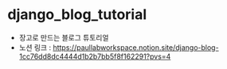 # django_blog_tutorial
* 장고로 만드는 블로그 튜토리얼
* 노션 링크 : https://paullabworkspace.notion.site/django-blog-1cc76dd8dc4444d1b2b7bb5f8f162291?pvs=4
